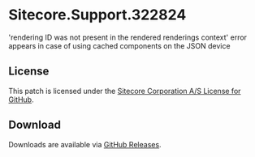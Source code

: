 # Sitecore.Support.322824
'rendering ID was not present in the rendered renderings context' error appears in case of using cached components on the JSON device

## License  
This patch is licensed under the [Sitecore Corporation A/S License for GitHub](https://github.com/sitecoresupport/Sitecore.Support.322824/blob/master/LICENSE).  

## Download  
Downloads are available via [GitHub Releases](https://github.com/sitecoresupport/Sitecore.Support.322824/releases).  
